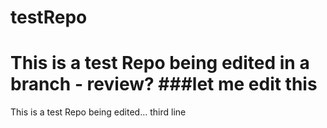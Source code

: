 # testRepo

This is a test Repo being edited in a branch - review?
###let me edit this
=======
This is a test Repo being edited...
third line

